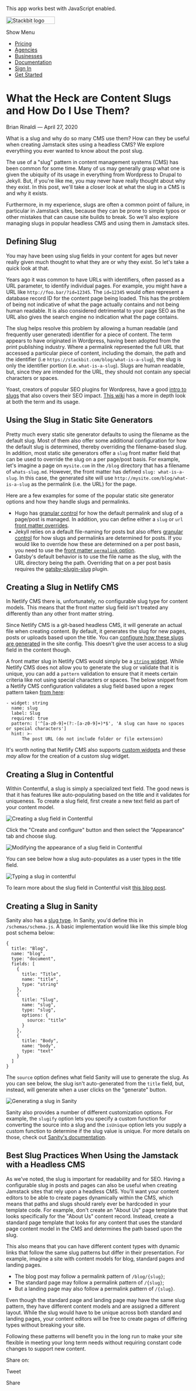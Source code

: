 This app works best with JavaScript enabled.

<a href="/" class="masthead-logo"><img src="/images/logo_alt.svg" alt="Stackbit logo" width="133" height="20" /></a>

<span class="screen-reader-text">Show Menu</span><span class="masthead-menu-icon" aria-hidden="true"></span>

-   [Pricing](/pricing)
-   [Agencies](/agencies)
-   [Businesses](/businesses)
-   [Documentation](https://www.stackbit.com/docs/)
-   [Sign In](https://app.stackbit.com/)
-   <a href="https://app.stackbit.com/create" class="button-component button-component-theme-accent button-component-hollow"><span>Get Started</span></a>

What the Heck are Content Slugs and How Do I Use Them?
======================================================

Brian Rinaldi — April 27, 2020

What is a slug and why do so many CMS use them? How can they be useful when creating Jamstack sites using a headless CMS? We explore everything you ever wanted to know about the post slug.

The use of a "slug" pattern in content management systems (CMS) has been common for some time. Many of us may generally grasp what one is given the ubiquity of its usage in everything from Wordpress to Drupal to Jekyll. But, if you're like me, you may never have really thought about why they exist. In this post, we'll take a closer look at what the slug in a CMS is and why it exists.

Furthermore, in my experience, slugs are often a common point of failure, in particular in Jamstack sites, because they can be prone to simple typos or other mistakes that can cause site builds to break. So we'll also explore managing slugs in popular headless CMS and using them in Jamstack sites.

Defining Slug
-------------

You may have been using slug fields in your content for ages but never really given much thought to what they are or why they exist. So let's take a quick look at that.

Years ago it was common to have URLs with identifiers, often passed as a URL parameter, to identify individual pages. For example, you might have a URL like `http://foo.bar/?id=12345`. The `id=12345` would often represent a database record ID for the content page being loaded. This has the problem of being not indicative of what the page actually contains and not being human readable. It is also considered detrimental to your page SEO as the URL also gives the search engine no indication what the page contains.

The slug helps resolve this problem by allowing a human readable (and frequently user generated) identifier for a piece of content. The term appears to have originated in Wordpress, having been adopted from the print publishing industry. Where a permalink represented the full URL that accessed a particular piece of content, including the domain, the path and the identifier (i.e `https://stackbit.com/blog/what-is-a-slug`), the slug is only the identifier portion (i.e. `what-is-a-slug`). Slugs are human readable, but, since they are intended for the URL, they should not contain any special characters or spaces.

Yoast, creators of popular SEO plugins for Wordpress, have a good [intro to slugs](https://yoast.com/slug/) that also covers their SEO impact. [This wiki](https://en.ryte.com/wiki/Slug) has a more in depth look at both the term and its usage.

Using the Slug in Static Site Generators
----------------------------------------

Pretty much every static site generator defaults to using the filename as the default slug. Most of them also offer some additional configuration for how the default slug is determined, thereby overriding the filename-based slug. In addition, most static site generators offer a `slug` front matter field that can be used to override the slug on a per page/post basis. For example, let's imagine a page on `mysite.com` in the `/blog` directory that has a filename of `whats-slug.md`. However, the front matter has defined `slug: what-is-a-slug`. In this case, the generated site will use `http://mysite.com/blog/what-is-a-slug` as the permalink (i.e. the URL) for the page.

Here are a few examples for some of the popular static site generator options and how they handle slugs and permalinks.

-   Hugo has [granular control](https://gohugo.io/content-management/urls) for how the default permalink and slug of a page/post is managed. In addition, you can define either a `slug` or `url` [front matter overrides](https://gohugo.io/content-management/organization/#override-destination-paths-via-front-matter).
-   Jekyll relies on a default file-naming for posts but also offers [granular control](https://jekyllrb.com/docs/permalinks/) for how slugs and permalinks are determined for posts. If you would like to override how these are determined on a per post basis, you need to use the [front matter `permalink` option](https://jekyllrb.com/docs/front-matter/).
-   Gatsby's default behavior is to use the file name as the slug, with the URL directory being the path. Overriding that on a per post basis requires the [gatsby-plugin-slug](https://www.gatsbyjs.org/packages/gatsby-plugin-slug/) plugin.

Creating a Slug in Netlify CMS
------------------------------

In Netlify CMS there is, unfortunately, no configurable slug type for content models. This means that the front matter slug field isn't treated any differently than any other front matter string.

Since Netlify CMS is a git-based headless CMS, it will generate an actual file when creating content. By default, it generates the slug for new pages, posts or uploads based upon the title. You can [configure how these slugs are generated](https://www.netlifycms.org/docs/configuration-options/#slug-type) in the site config. This doesn't give the user access to a slug field in the content though.

A front matter slug in Netlify CMS would simply be a [`string` widget](https://www.netlifycms.org/docs/widgets/#string). While Netlify CMS does not allow you to generate the slug or validate that it is unique, you can add a `pattern` validation to ensure that it meets certain criteria like not using special characters or spaces. The below snippet from a Netlify CMS configuration validates a slug field based upon a regex pattern taken [from here](https://www.regextester.com/96861):

    - widget: string
      name: slug
      label: Slug
      required: true
      pattern: ['^[a-z0-9]+(?:-[a-z0-9]+)*$', 'A slug can have no spaces or special characters']
      hint: >-
          The post URL (do not include folder or file extension)

It's worth noting that Netlify CMS also supports [custom widgets](https://www.netlifycms.org/docs/custom-widgets/) and these *may* allow for the creation of a custom slug widget.

Creating a Slug in Contentful
-----------------------------

Within Contentful, a slug is simply a specialized text field. The good news is that it has features like auto-populating based on the title and it validates for uniqueness. To create a slug field, first create a new text field as part of your content model.

![Creating a slug field in Contentful](/images/1587993056-contentful-create-field-sm.png)

Click the "Create and configure" button and then select the "Appearance" tab and choose slug.

![Modifying the appearance of a slug field in Contentful](/images/1587993061-contentful-field-appearance-sm.png)

You can see below how a slug auto-populates as a user types in the title field.

![Typing a slug in contentful](/images/1587993065-contentful-typing.gif)

To learn more about the slug field in Contentful visit [this blog post](https://www.contentful.com/blog/2019/11/29/creating-automated-slug-with-contentful/).

Creating a Slug in Sanity
-------------------------

Sanity also has a [slug type](https://www.sanity.io/docs/slug-type). In Sanity, you'd define this in `/schemas/schema.js`. A basic implementation would like like this simple blog post schema below:

    {
      title: "Blog",
      name: "blog",
      type: "document",
      fields: [
        {
          title: "Title",
          name: "title",
          type: "string"
        },
        {
          title: "Slug",
          name: "slug",
          type: "slug",
          options: {
            source: "title"
          }
        },
        {
          title: "Body",
          name: "body",
          type: "text"
        }
      ]
    }

The `source` option defines what field Sanity will use to generate the slug. As you can see below, the slug isn't auto-generated from the `title` field, but, instead, will generate when a user clicks on the "generate" button.

![Generating a slug in Sanity](/images/1587993069-sanity-slug-sm.png)

Sanity also provides a number of different customization options. For example, the `slugify` option lets you specify a custom function for converting the source into a slug and the `isUnique` option lets you supply a custom function to determine if the slug value is unique. For more details on those, check out [Sanity's documentation](https://www.sanity.io/docs/slug-type).

Best Slug Practices When Using the Jamstack with a Headless CMS
---------------------------------------------------------------

As we've noted, the slug is important for readability and for SEO. Having a configurable slug in posts and pages can also be useful when creating Jamstack sites that rely upon a headless CMS. You'll want your content editors to be able to create pages dynamically within the CMS, which means that paths and slugs should rarely ever be hardcoded in your template code. For example, don't create an "About Us" page template that looks specifically for the "About Us" content record. Instead, create a standard page template that looks for any content that uses the standard page content model in the CMS and determines the path based upon the slug.

This also means that you can have different content types with dynamic links that follow the same slug patterns but differ in their presentation. For example, imagine a site with content models for blog, standard pages and landing pages.

-   The blog post may follow a permalink pattern of `/blog/{slug}`;
-   The standard page may follow a permalink pattern of `/{slug}`;
-   But a landing page may also follow a permalink pattern of `/{slug}`.

Even though the standard page and landing page may have the same slug pattern, they have different content models and are assigned a different layout. While the slug would have to be unique across both standard and landing pages, your content editors will be free to create pages of differing types without breaking your site.

Following these patterns will benefit you in the long run to make your site flexible in meeting your long term needs without requiring constant code changes to support new content.

<span class="post-share-title">Share on:</span>

Tweet

Share













<!-- -->



<!-- -->








